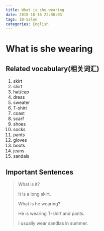 ```yaml
---
title: What is she wearing
date: 2018-10-16 22:50:03
tags: IB-Salon
categories: English
---
```


# What is she wearing

## Related vocabulary(相关词汇)

1. skirt
2. shirt
3. hat/cap
4. dress
5. sweater
6. T-shirt
7. coast
8. scarf
9. shoes
10. socks
11. pants
12. gloves
13. boots
14. jeans
15. sandals

## Important Sentences

> What is it?
> 
> It is a long skirt.
> 
> What is he wearing?
> 
> He is wearing T-shirt and pants.
> 
> I usually wear sandlas in summer.
